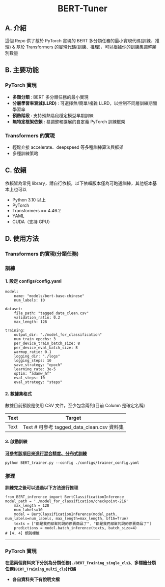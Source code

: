 # <div align="center"> BERT-Tuner </div>

## A. 介紹

這個 Repo 供了基於 PyTorch 實現的 BERT 多分類任務的最小實現代碼(訓練、推理) & 基於 Transformers 的實現代碼(訓練、推理)，可以根據你的訓練集調整類別數量

## B. 主要功能

### PyTorch 實現

-   **多類分類** : BERT 多分類任務的最小實現
-   **分層學習率衰減(LLRD)** : 可選擇無/簡單/複雜 LLRD，以控制不同層訓練期間學習率
-   **預熱階段** : 支持預熱階段穩定模型早期訓練
-   **無特定框架依賴** : 易調整和擴展的自定義 PyTorch 訓練框架

### Transformers 的實現

-   輕鬆介接 accelerate、deepspeed 等多種訓練算法與框架
-   多種訓練策略

## C. 依賴

依賴皆為常見 library，請自行依賴，以下依賴版本僅為可跑通訓練，其他版本基本上也可以

-   Python 3.10 以上
-   PyTorch
-   Transformers == 4.46.2
-   YAML
-   CUDA（支持 GPU）

## D. 使用方法

### Transformers 的實現(分類任務)

### 訓練

#### 1. 設定 configs/config.yaml

```yaml=
model:
    name: "models/bert-base-chinese"
    num_labels: 10

dataset:
    file_path: "tagged_data_clean.csv"
    validation_ratio: 0.2
    max_length: 128

training:
    output_dir: "./model_for_classification"
    num_train_epochs: 3
    per_device_train_batch_size: 8
    per_device_eval_batch_size: 8
    warmup_ratio: 0.1
    logging_dir: "./logs"
    logging_steps: 10
    save_strategy: "epoch"
    learning_rate: 3e-5
    optim: "adamw_hf"
    eval_steps: 10
    eval_strategy: "steps"
```

#### 2. 數據集格式

數據目前預設是使用 CSV 文件，至少包含兩列(目前 Column 是確定名稱)

| Text | Target                                     |
| ---- | ------------------------------------------ |
| Text | Text # 可參考 tagged_data_clean.csv 資料集 |

#### 3. 啟動訓練

**[可參考該項目來進行混合精度、分布式訓練](https://github.com/FubonDS/Distributed-Parallel-Training)**

```bash=
python BERT_trainer.py --config ./configs/trainer_config.yaml
```

### 推理

**訓練完之後可以通過以下方法進行推理**

```python=
from BERT_inference import BertClassificationInference
model_path = './model_for_classification/checkpoint-216'
    max_length = 128
    num_labels=10
    model = BertClassificationInference(model_path, num_labels=num_labels, max_length=max_length, bf16=True)
    texts = ["都是我們部幫的說的停賣商品了", "都是我們部幫的說的停賣商品了"]
    predictions = model.batch_inference(texts, batch_size=4)
# [4, 4] 類別標籤
```

---

### PyTorch 實現

**在這兩個資料夾下分別為分類任務(`./BERT_Training_single_cls`)、多標籤分類任務(`BERT_Training_multi_cls`)代碼**

-   **各自資料夾下有說明文檔**
